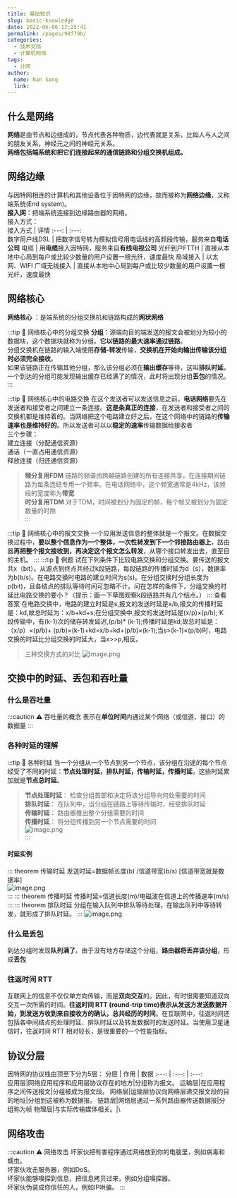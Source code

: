 ```yaml
---
title: 基础知识
slug: basic-knowledge
date: 2022-06-06 17:25:41
permalink: /pages/98f79b/
categories:
  - 技术文档
  - 计算机网络
tags:
  - 计网
author: 
  name: Nan Sang
  link: 
---
```


## 什么是网络

**网络**是由节点和边组成的，节点代表各种物质，边代表就是关系，比如人与人之间的朋友关系，神经元之间的神经元关系。  
**网络包括端系统和把它们连接起来的通信链路和分组交换机组成。**

## 网络边缘

与因特网相连的计算机和其他设备位于因特网的边缘，故而被称为**网络边缘**，又称端系统(End system)。  
**接入网**：把端系统连接到边缘路由器的网络。  
接入方式：  
接入方式 | 详情
:---: | :---:  
数字用户线DSL | 把数字信号转为模拟信号用电话线的高频段传输，服务来自**电话公司**
电缆 | 用**电缆**接入因特网，服务来自**有线电视公司**
光纤到户FTTH | 直接从本地中心局到每户或比较少数量的用户设置一根光纤，速度最快
局域接入 | 以太网、WIFI
广域无线接入 | 直接从本地中心局到每户或比较少数量的用户设置一根光纤，速度最快

## 网络核心

**网络核心** ：是端系统的分组交换机和链路构成的**网状网络**  

:::tip 🔔 网络核心中的分组交换
**分组**：源端向目的端发送的报文会被划分为较小的数据块，这个数据块就称为分组。**它以链路的最大速率通过链路**。  
分组交换机在链路的输入端使用**存储-转发**传输，**交换机在开始向输出传输该分组时必须完全接收**。  
如果该链路正在传输其他分组，那么该分组必须在**输出缓存**等待，这叫**排队时延**，一个到达的分组可能发现输出缓存已经满了的情况，此时将出现分组**丢包**的情况。
:::

:::tip 🔔 网络核心中的电路交换
在这个发送者可以发送信息之前，**电话网络**要先在发送者和接受者之间建立一条连接。**这是条真正的连接**，在发送者和接受者之间的交换机都是维持着的。当网络把这个电路建立好之后，在这个网络中的链路的**传输速率也是维持好的**。所以发送者可以以**稳定的速率**传输数据给接收者  
三个步骤：  
建立连接（分配通信资源）  
通话（一直占用通信资源）  
释放连接（归还通信资源）  
> **频分复用FDM**
链路的频谱由跨越链路创建的所有连接共享。在连接期间链路为每条连结专用一个频率。在电话网络中，这个频宽通常是4kHz，该频段的宽度称为**带宽**  
> **时分复用TDM**
对于TDM，时间被划分为固定的帧，每个帧又被划分为固定数量的时隙  
:::

:::tip 🔔 网络核心中的报文交换
一个应用发送信息的整体就是一个报文。在数据交换过程中，**要以整个信息作为一个整体，一次性转发到下一个邻接路由器上**，路由器**再把整个报文接收到，再决定这个报文怎么转发**，从哪个接口转发出去，直至目的主机。
:::
:::tip 🔔 例题
试在下列条件下比较电路交换和分组交换。要传送的报文共x（bit）。从源点到终点共经过k段链路，每段链路的传播时延为d（s），数据率为b(b/s)。在电路交换时电路的建立时间为s(s)。在分组交换时分组长度为p(bit)，且各结点的排队等待时间可忽略不计。问在怎样的条件下，分组交换的时延比电路交换的要小？（提示：画一下草图观察k段链路共有几个结点。）
:::
 查看答案
在电路交换中，电路的建立时延是s,报文的发送时延是x/b,报文的传播时延是：kd,故总时延为：x/b+kd+s;在分组交换中,报文的发送时延是(x/p)×(p/b); K段传输中，有(k-1)次的储存转发延迟,(p/b)* (k-1);传播时延是kd;故总时延是：（x/p）×(p/b)+ (p/b)×(k-1)+kd=x/b+kd+(p/b)×(k-1);当s>(k-1)×(p/b)时，电路交换的时延比分组交换的时延大，当x>>p,相反。

>三种交换方式的对比
![image.png](https://jetzihan-img.oss-cn-beijing.aliyuncs.com/blog/img/006SHRs9gy1h2yoff98r7j31ha0pk7nz.jpg)  

## 交换中的时延、丢包和吞吐量

### 什么是吞吐量  

:::caution ⚠ 吞吐量的概念
表示在**单位时间**内通过某个网络（或信道、接口）的数据量
:::

### 各种时延的理解

:::tip 🔔 各种时延
当一个分组从一个节点到另一个节点，该分组在沿途的每个节点经受了不同的时延：**节点处理时延，排队时延，传输时延，传播时延**，这些时延累加就是**节点总时延**。

>**节点处理时延**： 检查分组首部和决定将该分组导向何处需要的时间  
>**排队时延**： 在队列中，当分组在链路上等待传输时，经受排队时延  
>**传输时延**： 路由器推出整个分组需要的时间  
>**传播时延**： 将分组传播到另一个节点需要的时间  
![image.png](https://jetzihan-img.oss-cn-beijing.aliyuncs.com/blog/img/006SHRs9gy1h2yokav10oj30bv051dgd.jpg)  
:::

#### 时延实例

::: theorem 传输时延
发送时延=数据帧长度(b) /信道带宽(b/s)    [信道带宽就是数据率]  
![image.png](https://jetzihan-img.oss-cn-beijing.aliyuncs.com/blog/img/006SHRs9gy1h2yswmcf0sj30ej028757.jpg)  
:::
::: theorem 传播时延
传播时延=信道长度(m)/电磁波在信道上的传播速率(m/s)  
:::
::: theorem 排队时延
分组在输入队列中排队等待处理，在输出队列中等待转发，就形成了排队时延。
:::
![image.png](https://jetzihan-img.oss-cn-beijing.aliyuncs.com/blog/img/006SHRs9gy1h2ysxyb4fsj30gx08dn10.jpg)  

### 什么是丢包

到达分组时发现**队列满了**。由于没有地方存储这个分组，**路由器将丢弃该分组**，形成**丢包**  

### 往返时间 RTT

互联网上的信息不仅仅单方向传输，而是**双向交互**的。因此，有时很需要知道双向交互一次所需的时间。**往返时间 RTT (round-trip time)**表示**从发送方发送数据开始，到发送方收到来自接收方的确认，总共经历的时间**。在互联网中，往返时间还包括各中间结点的处理时延、排队时延以及转发数据时的发送时延。当使用卫星通信时，往返时间 RTT 相对较长，是很重要的一个性能指标。  

## 协议分层

因特网的协议栈由顶至下分为5层：
分层 | 作用 | 数据
:---: | :---: | :---:  
应用层|网络应用程序和应用层协议存在的地方|分组称为报文。
运输层|在应用程序之间传送报文|分组被成为报文段。
网络层|运输层协议向网络层递交报文段的目的地址|分组到这被称为数据报。
链路层|网络层通过一系列路由器传送数据报|分组称为帧
物理层|与实际传输媒体相关。|\

## 网络攻击

:::caution ⚠ 网络攻击
坏家伙把有害程序通过网络放到你的电脑里，例如病毒和蠕虫。  
坏家伙攻击服务器，例如DoS。  
坏家伙能够嗅探到信息，把信息拷贝过来，例如分组嗅探器。  
坏家伙伪装成你信任的人，例如IP哄骗。
:::
